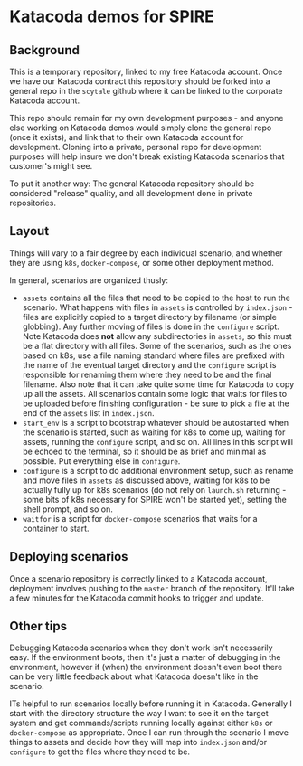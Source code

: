 # Katacoda demos for SPIRE

## Background

This is a temporary repository, linked to my free Katacoda account. Once we
have our Katacoda contract this repository should be forked into a general
repo in the `scytale` github where it can be linked to the corporate Katacoda
account.

This repo should remain for my own development purposes - and anyone else
working on Katacoda demos would simply clone the general repo (once it exists),
and link that to their own Katacoda account for development. Cloning into a
private, personal repo for development purposes will help insure we don't break
existing Katacoda scenarios that customer's might see.

To put it another way: The general Katacoda repository should be considered
"release" quality, and all development done in private repositories.

## Layout

Things will vary to a fair degree by each individual scenario, and whether they
are using `k8s`, `docker-compose`, or some other deployment method.

In general, scenarios are organized thusly:

+ `assets` contains all the files that need to be copied to the host to run the
  scenario. What happens with files in `assets` is controlled by `index.json` -
  files are explicitly copied to a target directory by filename (or simple
  globbing). Any further moving of files is done in the `configure` script. Note
  Katacoda does **not** allow any subdirectories in `assets`, so this must be
  a flat directory with all files. Some of the scenarios, such as the ones
  based on k8s, use a file naming standard where files are prefixed with the
  name of the eventual target directory and the `configure` script is
  responsible for renaming them where they need to be and the final filename.
  Also note that it can take quite some time for Katacoda to copy up all the
  assets. All scenarios contain some logic that waits for files to be uploaded
  before finishing configuration - be sure to pick a file at the end of the
  `assets` list in `index.json`.
+ `start_env` is a script to bootstrap whatever should be autostarted when the
  scenario is started, such as waiting for k8s to come up, waiting for assets,
  running the `configure` script, and so on. All lines in this script will be
  echoed to the terminal, so it should be as brief and minimal as possible. Put
  everything else in `configure`.
+ `configure` is a script to do additional environment setup, such as rename
  and move files in `assets` as discussed above, waiting for k8s to be actually
  fully up for k8s scenarios (do not rely on `launch.sh` returning - some bits
  of k8s necessary for SPIRE won't be started yet), setting the shell prompt,
  and so on.
+ `waitfor` is a script for `docker-compose` scenarios that waits for a
  container to start.

## Deploying scenarios

Once a scenario repository is correctly linked to a Katacoda account, deployment
involves pushing to the `master` branch of the repository. It'll take a few
minutes for the Katacoda commit hooks to trigger and update.

## Other tips

Debugging Katacoda scenarios when they don't work isn't necessarily easy. If
the environment boots, then it's just a matter of debugging in the environment,
however if (when) the environment doesn't even boot there can be very little
feedback about what Katacoda doesn't like in the scenario.

ITs helpful to run scenarios locally before running it
in Katacoda. Generally I start with the directory structure the way I want to
see it on the target system and get commands/scripts running locally against
either `k8s` or `docker-compose` as appropriate. Once I can run through the
scenario I move things to assets and decide how they will map into `index.json`
and/or `configure` to get the files where they need to be.
